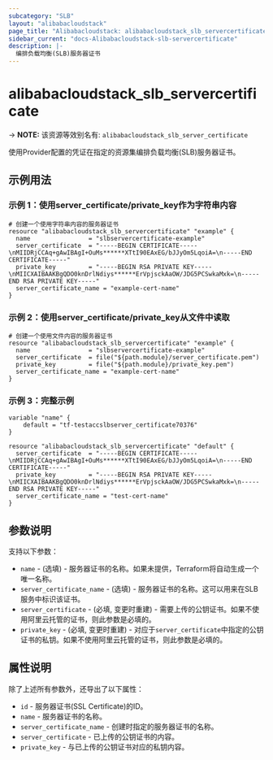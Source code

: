 ```yaml
---
subcategory: "SLB"
layout: "alibabacloudstack"
page_title: "Alibabacloudstack: alibabacloudstack_slb_servercertificate"
sidebar_current: "docs-Alibabacloudstack-slb-servercertificate"
description: |- 
  编排负载均衡(SLB)服务器证书
---
```


# alibabacloudstack_slb_servercertificate
-> **NOTE:** 该资源等效别名有: `alibabacloudstack_slb_server_certificate`

使用Provider配置的凭证在指定的资源集编排负载均衡(SLB)服务器证书。

## 示例用法

### 示例 1：使用server_certificate/private_key作为字符串内容

```hcl
# 创建一个使用字符串内容的服务器证书
resource "alibabacloudstack_slb_servercertificate" "example" {
  name                = "slbservercertificate-example"
  server_certificate  = "-----BEGIN CERTIFICATE-----\nMIIDRjCCAq+gAwIBAgI+OuMs******XTtI90EAxEG/bJJyOm5LqoiA=\n-----END CERTIFICATE-----"
  private_key         = "-----BEGIN RSA PRIVATE KEY-----\nMIICXAIBAAKBgQDO0knDrlNdiys******ErVpjsckAaOW/JDG5PCSwkaMxk=\n-----END RSA PRIVATE KEY-----"
  server_certificate_name = "example-cert-name"
}
```

### 示例 2：使用server_certificate/private_key从文件中读取

```hcl
# 创建一个使用文件内容的服务器证书
resource "alibabacloudstack_slb_servercertificate" "example" {
  name                = "slbservercertificate-example"
  server_certificate  = file("${path.module}/server_certificate.pem")
  private_key         = file("${path.module}/private_key.pem")
  server_certificate_name = "example-cert-name"
}
```

### 示例 3：完整示例

```hcl
variable "name" {
    default = "tf-testaccslbserver_certificate70376"
}

resource "alibabacloudstack_slb_servercertificate" "default" {
  server_certificate  = "-----BEGIN CERTIFICATE-----\nMIIDRjCCAq+gAwIBAgI+OuMs******XTtI90EAxEG/bJJyOm5LqoiA=\n-----END CERTIFICATE-----"
  private_key         = "-----BEGIN RSA PRIVATE KEY-----\nMIICXAIBAAKBgQDO0knDrlNdiys******ErVpjsckAaOW/JDG5PCSwkaMxk=\n-----END RSA PRIVATE KEY-----"
  server_certificate_name = "test-cert-name"
}
```

## 参数说明

支持以下参数：

* `name` - (选填) - 服务器证书的名称。如果未提供，Terraform将自动生成一个唯一名称。
* `server_certificate_name` - (选填) - 服务器证书的名称。这可以用来在SLB服务中标识该证书。
* `server_certificate` - (必填, 变更时重建) - 需要上传的公钥证书。如果不使用阿里云托管的证书，则此参数是必填的。
* `private_key` - (必填, 变更时重建) - 对应于`server_certificate`中指定的公钥证书的私钥。如果不使用阿里云托管的证书，则此参数是必填的。

## 属性说明

除了上述所有参数外，还导出了以下属性：

* `id` - 服务器证书(SSL Certificate)的ID。
* `name` - 服务器证书的名称。
* `server_certificate_name` - 创建时指定的服务器证书的名称。
* `server_certificate` - 已上传的公钥证书的内容。
* `private_key` - 与已上传的公钥证书对应的私钥内容。